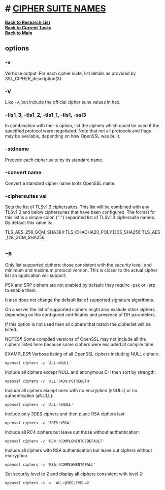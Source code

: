 # # **[CIPHER SUITE NAMES](https://docs.openssl.org/3.3/man1/openssl-ciphers/#cipher-suite-names)**

**[Back to Research List](../../../research_list.md)**\
**[Back to Current Tasks](../../../../a_status/current_tasks.md)**\
**[Back to Main](../../../../README.md)**

## options

### -v

Verbose output: For each cipher suite, list details as provided by SSL_CIPHER_description(3).

### -V

Like -v, but include the official cipher suite values in hex.

### -tls1_3, -tls1_2, -tls1_1, -tls1, -ssl3

In combination with the -s option, list the ciphers which could be used if the specified protocol were negotiated. Note that not all protocols and flags may be available, depending on how OpenSSL was built.

### -stdname

Precede each cipher suite by its standard name.

### -convert name

Convert a standard cipher name to its OpenSSL name.

### -ciphersuites val

Sets the list of TLSv1.3 ciphersuites. This list will be combined with any TLSv1.2 and below ciphersuites that have been configured. The format for this list is a simple colon (":") separated list of TLSv1.3 ciphersuite names. By default this value is:

TLS_AES_256_GCM_SHA384:TLS_CHACHA20_POLY1305_SHA256:TLS_AES_128_GCM_SHA256

## -s

Only list supported ciphers: those consistent with the security level, and minimum and maximum protocol version. This is closer to the actual cipher list an application will support.

PSK and SRP ciphers are not enabled by default: they require -psk or -srp to enable them.

It also does not change the default list of supported signature algorithms.

On a server the list of supported ciphers might also exclude other ciphers depending on the configured certificates and presence of DH parameters.

If this option is not used then all ciphers that match the cipherlist will be listed.

NOTES¶
Some compiled versions of OpenSSL may not include all the ciphers listed here because some ciphers were excluded at compile time.

EXAMPLES¶
Verbose listing of all OpenSSL ciphers including NULL ciphers:

`openssl ciphers -v 'ALL:eNULL'`

Include all ciphers except NULL and anonymous DH then sort by strength:

`openssl ciphers -v 'ALL:!ADH:@STRENGTH'`

Include all ciphers except ones with no encryption (eNULL) or no authentication (aNULL):

`openssl ciphers -v 'ALL:!aNULL'`

Include only 3DES ciphers and then place RSA ciphers last:

`openssl ciphers -v '3DES:+RSA'`

Include all RC4 ciphers but leave out those without authentication:

`openssl ciphers -v 'RC4:!COMPLEMENTOFDEFAULT'`

Include all ciphers with RSA authentication but leave out ciphers without encryption.

`openssl ciphers -v 'RSA:!COMPLEMENTOFALL'`

Set security level to 2 and display all ciphers consistent with level 2:

`openssl ciphers -s -v 'ALL:@SECLEVEL=2'`
